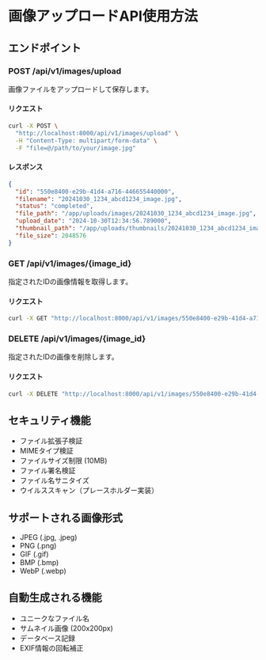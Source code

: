 # 画像アップロードAPI使用方法

## エンドポイント

### POST /api/v1/images/upload

画像ファイルをアップロードして保存します。

#### リクエスト

```bash
curl -X POST \
  "http://localhost:8000/api/v1/images/upload" \
  -H "Content-Type: multipart/form-data" \
  -F "file=@/path/to/your/image.jpg"
```

#### レスポンス

```json
{
  "id": "550e8400-e29b-41d4-a716-446655440000",
  "filename": "20241030_1234_abcd1234_image.jpg",
  "status": "completed",
  "file_path": "/app/uploads/images/20241030_1234_abcd1234_image.jpg",
  "upload_date": "2024-10-30T12:34:56.789000",
  "thumbnail_path": "/app/uploads/thumbnails/20241030_1234_abcd1234_image_thumb.jpg",
  "file_size": 2048576
}
```

### GET /api/v1/images/{image_id}

指定されたIDの画像情報を取得します。

#### リクエスト

```bash
curl -X GET "http://localhost:8000/api/v1/images/550e8400-e29b-41d4-a716-446655440000"
```

### DELETE /api/v1/images/{image_id}

指定されたIDの画像を削除します。

#### リクエスト

```bash
curl -X DELETE "http://localhost:8000/api/v1/images/550e8400-e29b-41d4-a716-446655440000"
```

## セキュリティ機能

- ファイル拡張子検証
- MIMEタイプ検証
- ファイルサイズ制限 (10MB)
- ファイル署名検証
- ファイル名サニタイズ
- ウイルススキャン（プレースホルダー実装）

## サポートされる画像形式

- JPEG (.jpg, .jpeg)
- PNG (.png)
- GIF (.gif)
- BMP (.bmp)
- WebP (.webp)

## 自動生成される機能

- ユニークなファイル名
- サムネイル画像 (200x200px)
- データベース記録
- EXIF情報の回転補正
